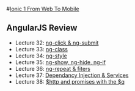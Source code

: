#[Ionic 1 From Web To Mobile](https://www.udemy.com/ionic-from-web-to-mobile/) 


## AngularJS Review 

* Lecture 32: [ng-click & ng-submit](http://play.ionic.io/app/28a7f35abf31)
* Lecture 33: [ng-class](http://play.ionic.io/app/f9467b5b6254)
* Lecture 34: [ng-style](http://play.ionic.io/app/1b1ab9843298)
* Lecture 35: [ng-show, ng-hide, ng-if](http://play.ionic.io/app/aeef5ec2184b)
* Lecture 36: [ng-repeat & fiters](http://play.ionic.io/app/91d0e6918e25)
* Lecture 37: [Dependancy Injection & Services](http://play.ionic.io/app/91453d4dcdd3)
* Lecture 38: [$http and promises with the $q](http://play.ionic.io/app/b92d9b9f75bd)

